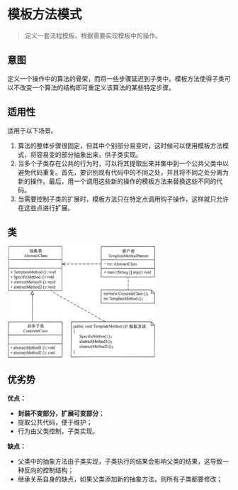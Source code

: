 # 模板方法模式

> 定义一套流程模板，根据需要实现模板中的操作。

## 意图

定义一个操作中的算法的骨架，而将一些步骤延迟到子类中。模板方法使得子类可以不改变一个算法的结构即可重定义该算法的某些特定步骤。



## 适用性

适用于以下场景。

1. 算法的整体步骤很固定，但其中个别部分易变时，这时候可以使用模板方法模式，将容易变的部分抽象出来，供子类实现。
2. 当多个子类存在公共的行为时，可以将其提取出来并集中到一个公共父类中以避免代码重复。首先，要识别现有代码中的不同之处，并且将不同之处分离为新的操作。最后，用一个调用这些新的操作的模板方法来替换这些不同的代码。
3. 当需要控制子类的扩展时，模板方法只在特定点调用钩子操作，这样就只允许在这些点进行扩展。



## 类

<img src=".pics/template/template_method.png" alt="模板方法模式的结构图" style="zoom: 67%;" />

## 优劣势

**优点：** 

- **封装不变部分，扩展可变部分**；
- 提取公共代码，便于维护；
- 行为由父类控制，子类实现。

**缺点：**

- 父类中的抽象方法由子类实现，子类执行的结果会影响父类的结果，这导致一种反向的控制结构；
- 继承关系自身的缺点，如果父类添加新的抽象方法，则所有子类都要修改；